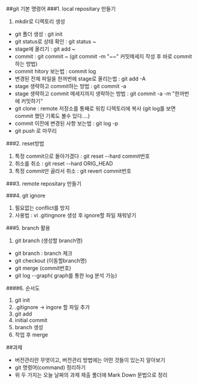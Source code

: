 
##git 기본 명령어
###1. local repositary 만들기
1. mkdir로 디렉토리 생성
- git 폴더 생성 : git init
- git status로 상태 확인 : git status ~
- stage에 올리기 : git add ~
- commit : git commit ~ (git commit -m "~~" 커밋메세지 작성
  후 바로 commit 하는 방법)
- commit hitory 보는법 : commit log
- 변경된 전체 파일을 한꺼번에 stage로 올리는법 : git add -A
- stage 생략하고 commit하는 방법 : git commit -a
- stage 생략하고 commit 메세지까지 생략하는 방법 : git commit -a -m "한꺼번에 커밋하기"
- git clone : remote 저장소를 통째로 워킹 디렉토리에 복사 (git log를 보면 commit 했던 기록도 볼수 있다....)
- commit 이전에 변경된 사항 보는법 : git log -p
- git push 로 마무리

###2. reset방법
1. 특정 commit으로 돌아가겠다 : git reset --hard commit번호
2. 취소를 취소 : git reset --hard ORIG_HEAD
3. 특정 commit만 골라서 취소 : git revert commit번호

###3. remote repositary 만들기

###4. git ignore

1. 필요없는 conflict를 방지
2. 사용법 : vi .gitingnore 생성 후 ignore할 파일 채워넣기

###5. branch 활용
1. git branch (생성할 branch명)
- git branch : branch 체크
- git checkout (이동할branch명)
- git merge (commit번호)
- git log --graph( graph를 통한 log 분석 가능)

####6. 순서도
1. git init
2. .gitignore -> ingore 할 파일 추가
3. git add
4. initial commit 
5. branch 생성
6. 작업 후 merge


##과제
* 버전관리란 무엇이고, 버전관리 방법에는 어떤 것들이 있는지 알아보기
* git 명령어(command) 정리하기
* 위 두 가지는 오늘 날짜의 과제 제출 폴더에 Mark Down 문법으로 정리

